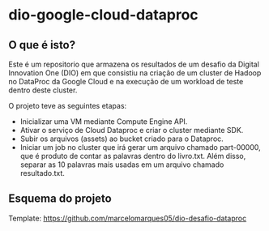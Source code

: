 # dio-google-cloud-dataproc

## O que é isto?
Este é um repositorio que armazena os resultados de um desafio da Digital Innovation One (DIO) em que consistiu na criação de um cluster de Hadoop no DataProc da Google Cloud e na execução de um workload de teste dentro deste cluster.

O projeto teve as seguintes etapas:
* Inicializar uma VM mediante Compute Engine API.
* Ativar o serviço de Cloud Dataproc e criar o cluster mediante SDK.
* Subir os arquivos (assets) ao bucket criado para o Dataproc.
* Iniciar um job no cluster que irá gerar um arquivo chamado part-00000, que é produto de contar as palavras dentro do livro.txt. Além disso, separar as 10 palavras mais usadas em um arquivo chamado resultado.txt.

## Esquema do projeto

Template: https://github.com/marcelomarques05/dio-desafio-dataproc
